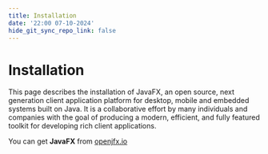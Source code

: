 ```yaml
---
title: Installation
date: '22:00 07-10-2024'
hide_git_sync_repo_link: false
---
```


# Installation

This page describes the installation of JavaFX, an open source, next generation client application platform for desktop, mobile and embedded systems built on Java. It is a collaborative effort by many individuals and companies with the goal of producing a modern, efficient, and fully featured toolkit for developing rich client applications.

You can get **JavaFX** from [openjfx.io](https://openjfx.io/index.html)